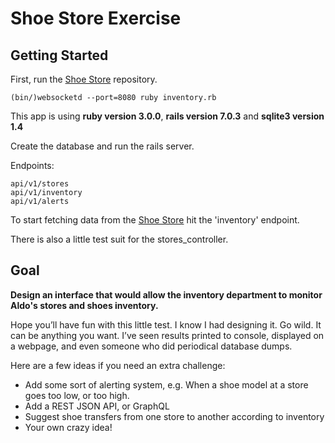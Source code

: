 # Shoe Store Exercise

## Getting Started

First, run the [Shoe Store](https://github.com/fassousa/Shoe-Websocket-Server) repository.
```
(bin/)websocketd --port=8080 ruby inventory.rb
```

This app is using **ruby version 3.0.0**, **rails version 7.0.3** and **sqlite3 version 1.4**

Create the database and run the rails server.

Endpoints:

```
api/v1/stores
api/v1/inventory
api/v1/alerts
```
To start fetching data from the [Shoe Store](https://github.com/fassousa/Shoe-Websocket-Server) hit the 'inventory' endpoint.

There is also a little test suit for the stores_controller.

## Goal

**Design an interface that would allow the inventory department to monitor Aldo's stores and shoes inventory.**

Hope you’ll have fun with this little test. I know I had designing it.
Go wild. It can be anything you want. I’ve seen results printed to console, displayed on a webpage, and even someone who did periodical database dumps.

Here are a few ideas if you need an extra challenge:

- Add some sort of alerting system, e.g. When a shoe model at a store goes too low, or too high.
- Add a REST JSON API, or GraphQL
- Suggest shoe transfers from one store to another according to inventory
- Your own crazy idea!
